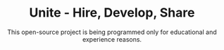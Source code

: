 <body align="center">
<h1 align="center">Unite - Hire, Develop, Share</h1>
<p align="center"> This open-source project is being programmed only for educational and experience reasons.</p>
</body>

